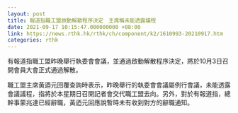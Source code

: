 ```yaml
---
layout: post
title: 報道指職工盟啟動解散程序決定　主席稱未能透露議程
date: 2021-09-17 10:15:47.000000000 +08:00
link: https://news.rthk.hk/rthk/ch/component/k2/1610993-20210917.htm
categories: rthk
---
```


有報道指職工盟昨晚舉行執委會會議，並通過啟動解散程序決定，將於10月3日召開會員大會正式通過解散。

職工盟主席黃迺元回覆查詢時表示，昨晚舉行的執委會會議屬例行會議，未能透露會議議程，指將於本星期日召開記者會交代職工盟去向。另外，對於有報道指，總幹事蒙兆達已經辭職，黃迺元回應說暫時未有收到對方的辭職通知。
